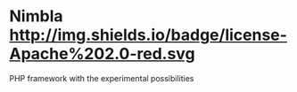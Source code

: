 Nimbla
http://img.shields.io/badge/license-Apache%202.0-red.svg
======

PHP framework with the experimental possibilities
